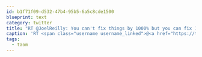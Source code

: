 ```yaml
---
id: b1f71f09-d532-47b4-95b5-6a5c8cde1500
blueprint: text
category: twitter
title: "RT @JoelReilly: You can't fix things by 1000% but you can fix 1000 things by 1% ~ @avinash #taom"
caption: 'RT <span class="username username_linked">@<a href="https://twitter.com/JoelReilly" title="Joel Reilly">JoelReilly</a></span>: You can''t fix things by 1000% but you can fix 1000 things by 1% ~ <span class="username username_linked">@<a href="https://twitter.com/avinash" title="Avinash Kaushik">avinash</a></span> <span class="hashtag hashtag_local">#<a href="http://tweettemp.darylchymko.ca/?tag=taom">taom</a>'
tags:
  - taom
---
```

